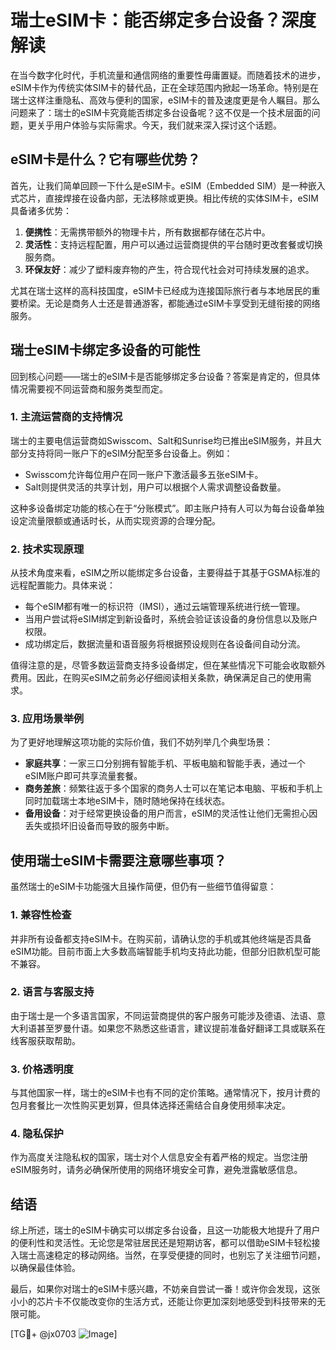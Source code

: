 # 瑞士eSIM卡：能否绑定多台设备？深度解读

在当今数字化时代，手机流量和通信网络的重要性毋庸置疑。而随着技术的进步，eSIM卡作为传统实体SIM卡的替代品，正在全球范围内掀起一场革命。特别是在瑞士这样注重隐私、高效与便利的国家，eSIM卡的普及速度更是令人瞩目。那么问题来了：瑞士的eSIM卡究竟能否绑定多台设备呢？这不仅是一个技术层面的问题，更关乎用户体验与实际需求。今天，我们就来深入探讨这个话题。

## eSIM卡是什么？它有哪些优势？

首先，让我们简单回顾一下什么是eSIM卡。eSIM（Embedded SIM）是一种嵌入式芯片，直接焊接在设备内部，无法移除或更换。相比传统的实体SIM卡，eSIM具备诸多优势：

1. **便携性**：无需携带额外的物理卡片，所有数据都存储在芯片中。
2. **灵活性**：支持远程配置，用户可以通过运营商提供的平台随时更改套餐或切换服务商。
3. **环保友好**：减少了塑料废弃物的产生，符合现代社会对可持续发展的追求。

尤其在瑞士这样的高科技国度，eSIM卡已经成为连接国际旅行者与本地居民的重要桥梁。无论是商务人士还是普通游客，都能通过eSIM卡享受到无缝衔接的网络服务。

## 瑞士eSIM卡绑定多设备的可能性

回到核心问题——瑞士的eSIM卡是否能够绑定多台设备？答案是肯定的，但具体情况需要视不同运营商和服务类型而定。

### 1. **主流运营商的支持情况**
瑞士的主要电信运营商如Swisscom、Salt和Sunrise均已推出eSIM服务，并且大部分支持将同一账户下的eSIM分配至多台设备上。例如：
- Swisscom允许每位用户在同一账户下激活最多五张eSIM卡。
- Salt则提供灵活的共享计划，用户可以根据个人需求调整设备数量。

这种多设备绑定功能的核心在于“分账模式”。即主账户持有人可以为每台设备单独设定流量限额或通话时长，从而实现资源的合理分配。

### 2. **技术实现原理**
从技术角度来看，eSIM之所以能绑定多台设备，主要得益于其基于GSMA标准的远程配置能力。具体来说：
- 每个eSIM都有唯一的标识符（IMSI），通过云端管理系统进行统一管理。
- 当用户尝试将eSIM绑定到新设备时，系统会验证该设备的身份信息以及账户权限。
- 成功绑定后，数据流量和语音服务将根据预设规则在各设备间自动分流。

值得注意的是，尽管多数运营商支持多设备绑定，但在某些情况下可能会收取额外费用。因此，在购买eSIM之前务必仔细阅读相关条款，确保满足自己的使用需求。

### 3. **应用场景举例**
为了更好地理解这项功能的实际价值，我们不妨列举几个典型场景：
- **家庭共享**：一家三口分别拥有智能手机、平板电脑和智能手表，通过一个eSIM账户即可共享流量套餐。
- **商务差旅**：频繁往返于多个国家的商务人士可以在笔记本电脑、平板和手机上同时加载瑞士本地eSIM卡，随时随地保持在线状态。
- **备用设备**：对于经常更换设备的用户而言，eSIM的灵活性让他们无需担心因丢失或损坏旧设备而导致的服务中断。

## 使用瑞士eSIM卡需要注意哪些事项？

虽然瑞士的eSIM卡功能强大且操作简便，但仍有一些细节值得留意：

### 1. **兼容性检查**
并非所有设备都支持eSIM卡。在购买前，请确认您的手机或其他终端是否具备eSIM功能。目前市面上大多数高端智能手机均支持此功能，但部分旧款机型可能不兼容。

### 2. **语言与客服支持**
由于瑞士是一个多语言国家，不同运营商提供的客户服务可能涉及德语、法语、意大利语甚至罗曼什语。如果您不熟悉这些语言，建议提前准备好翻译工具或联系在线客服获取帮助。

### 3. **价格透明度**
与其他国家一样，瑞士的eSIM卡也有不同的定价策略。通常情况下，按月计费的包月套餐比一次性购买更划算，但具体选择还需结合自身使用频率决定。

### 4. **隐私保护**
作为高度关注隐私权的国家，瑞士对个人信息安全有着严格的规定。当您注册eSIM服务时，请务必确保所使用的网络环境安全可靠，避免泄露敏感信息。

## 结语

综上所述，瑞士的eSIM卡确实可以绑定多台设备，且这一功能极大地提升了用户的便利性和灵活性。无论您是常驻居民还是短期访客，都可以借助eSIM卡轻松接入瑞士高速稳定的移动网络。当然，在享受便捷的同时，也别忘了关注细节问题，以确保最佳体验。

最后，如果你对瑞士的eSIM卡感兴趣，不妨亲自尝试一番！或许你会发现，这张小小的芯片卡不仅能改变你的生活方式，还能让你更加深刻地感受到科技带来的无限可能。

[TG💪+ @jx0703 ![Image](https://github.com/user-attachments/assets/dbca1d08-cadb-493c-b0ec-ad6f7a83f270)]